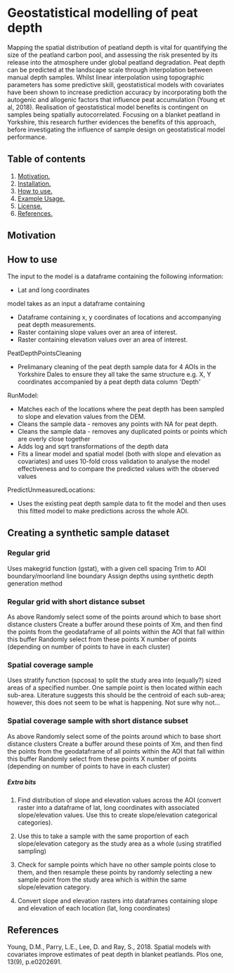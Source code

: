 # Geostatistical modelling of peat depth

Mapping the spatial distribution of peatland depth is vital for quantifying the size of the peatland carbon pool, and assessing the risk presented by its release into the atmosphere under global peatland degradation. Peat depth can be predicted at the landscape scale through interpolation between manual depth samples. Whilst linear interpolation using topographic parameters has some predictive skill, geostatistical models with covariates have been shown to increase prediction accuracy by incorporating both the autogenic and allogenic factors that influence peat accumulation (Young et al, 2018). Realisation of geostatistical model benefits is contingent on samples being spatially autocorrelated. Focusing on a blanket peatland in Yorkshire, this research further evidences the benefits of this approach, before investigating the influence of sample design on geostatistical model performance.

## Table of contents

1. [ Motivation. ](#motiv)
2. [ Installation. ](#install)
3. [ How to use. ](#use)
4. [ Example Usage. ](#ex)
5. [ License. ](#lic)
6. [ References. ](#ref)

<a name="motiv"></a>
## Motivation



<a name="use"></a>
## How to use

The input to the model is a dataframe containing the following information:
* Lat and long coordinates 

model takes as an input a dataframe containing 
* Dataframe containing x, y coordinates of locations and accompanying peat depth measurements.
* Raster containing slope values over an area of interest.
* Raster containing elevation values over an area of interest.

PeatDepthPointsCleaning
* Prelimanary cleaning of the peat depth sample data for 4 AOIs in the Yorkshire Dales to ensure they all take the same structure e.g. X, Y coordinates accompanied by a peat depth data column 'Depth'

RunModel:
* Matches each of the locations where the peat depth has been sampled to slope and elevation values from the DEM.
* Cleans the sample data - removes any points with NA for peat depth.
* Cleans the sample data - removes any duplicated points or points which are overly close together
* Adds log and sqrt transformations of the depth data
* Fits a linear model and spatial model (both with slope and elevation as covariates) and uses 10-fold cross validation
to analyse the model effectiveness and to compare the predicted values with the observed values

PredictUnmeasuredLocations:
* Uses the existing peat depth sample data to fit the model and then uses this fitted model to make predictions across the whole AOI.

## Creating a synthetic sample dataset
### Regular grid
Uses makegrid function (gstat), with a given cell spacing
Trim to AOI boundary/moorland line boundary
Assign depths using synthetic depth generation method

### Regular grid with short distance subset
As above
Randomly select some of the points around which to base short distance clusters
Create a buffer around these points of Xm, and then find the points from the geodataframe of all points within the AOI that fall within this buffer
Randomly select from these points X number of points (depending on number of points to have in each cluster)

### Spatial coverage sample
Uses stratify function (spcosa) to split the study area into (equally?) sized areas of a specified number.
One sample point is then located within each sub-area. Literature suggests this should be the centroid of each sub-area; however, this does not seem to be what is happening. Not sure why not...

### Spatial coverage sample with short distance subset
As above
Randomly select some of the points around which to base short distance clusters
Create a buffer around these points of Xm, and then find the points from the geodataframe of all points within the AOI that fall within this buffer
Randomly select from these points X number of points (depending on number of points to have in each cluster)

##### Extra bits
1. Find distribution of slope and elevation values across the AOI (convert raster into a dataframe of lat, long coordinates with associated slope/elevation values. Use this to create slope/elevation categorical categories).
2. Use this to take a sample with the same proportion of each slope/elevation category as the study area as a whole (using stratified sampling)
3. Check for sample points which have no other sample points close to them, and then resample these points by randomly selecting a new sample point from the study area which is within the same slope/elevation category. 

1. Convert slope and elevation rasters into dataframes containing slope and elevation of each location (lat, long coordinates)

<a name="ref"></a>
## References
Young, D.M., Parry, L.E., Lee, D. and Ray, S., 2018. Spatial models with covariates improve estimates of peat depth in blanket peatlands. Plos one, 13(9), p.e0202691.

